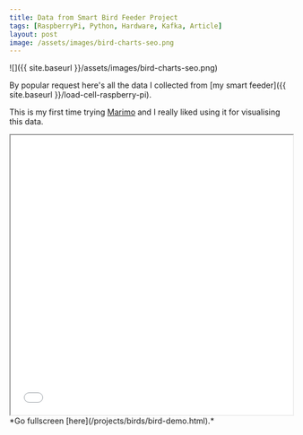 ```yaml
---
title: Data from Smart Bird Feeder Project
tags: [RaspberryPi, Python, Hardware, Kafka, Article]
layout: post
image: /assets/images/bird-charts-seo.png
---
```


![]({{ site.baseurl }}/assets/images/bird-charts-seo.png)

By popular request here's all the data I collected from [my smart feeder]({{ site.baseurl }}/load-cell-raspberry-pi).

This is my first time trying [Marimo](https://marimo.io/) and I really liked using it for visualising this data.

<div>
  <iframe src="/projects/birds/bird-demo.html" width="100%" height="500px"></iframe>
</div>
*Go fullscreen [here](/projects/birds/bird-demo.html).*